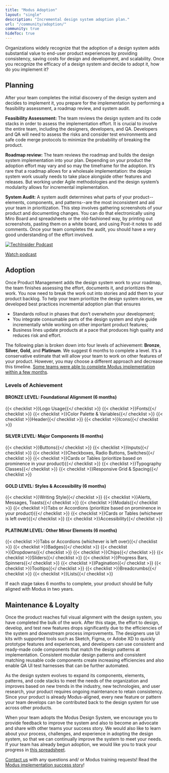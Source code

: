 ```yaml
---
title: "Modus Adoption"
layout: "single"
description: "Incremental design system adoption plan."
url: "/community/adoption/"
community: true
hideToc: true
---
```


Organizations widely recognize that the adoption of a design system adds substantial value to end-user product experiences by providing consistency, saving costs for design and development, and scalability. Once you recognize the efficacy of a design system and decide to adopt it, how do you implement it?

## Planning

After your team completes the initial discovery of the design system and decides to implement it, you prepare for the implementation by performing a feasibility assessment, a roadmap review, and system audit.

**Feasibility Assessment:** The team reviews the design system and its code stacks in order to assess the implementation effort. It is crucial to involve the entire team, including the designers, developers, and QA. Developers and QA will need to assess the risks and consider test environments and safe code merge protocols to minimize the probability of breaking the product.

**Roadmap review:** The team reviews the roadmap and builds the design system implementation into your plan. Depending on your product the adoption effort may vary and so may the timeframe for the adoption. It’s rare that a roadmap allows for a wholesale implementation: the design system work usually needs to take place alongside other features and releases. But working under Agile methodologies and the design system’s modularity allows for incremental implementation.

**System Audit:** A system audit determines what parts of your product--elements, components, and patterns--are the most inconsistent and aid your team in prioritization. This step involves gathering screenshots of your product and documenting changes. You can do that electronically using Miro Board and spreadsheets or the old-fashioned way, by printing out screenshots, pasting them on a white board, and using Post-it notes to add comments. Once your team completes the audit, you should have a very good understanding of the effort involved.

<a href="https://drive.google.com/file/d/1LfT-pl5p7GdonP9sreo7sLYo0JRcT6Y_/view" target="_blank">![TechInsider Podcast](/img/podcast.png)</a>

<a href="https://drive.google.com/file/d/1LfT-pl5p7GdonP9sreo7sLYo0JRcT6Y_/view" target="_blank" class="btn btn-primary mb-1">
Watch podcast
</a>

## Adoption

Once Product Management adds the design system work to your roadmap, the team finishes assessing the effort, documents it, and prioritizes the work. You now need to break the work out into stories and add them to your product backlog. To help your team prioritize the design system stories, we developed best practices incremental adoption plan that ensures

- Standards rollout in phases that don’t overwhelm your development;
- You integrate consumable parts of the design system and style guide incrementally while working on other important product features;
- Business lines update products at a pace that produces high quality and reduces risk and effort.

The following plan is broken down into four levels of achievement: **Bronze**, **Silver**, **Gold**, and **Platinum**. We suggest 6 months to complete a level. It’s a conservative estimate that will allow your team to work on other features of your product. However, you may choose a different approach and decrease this timeline. [Some teams were able to complete Modus implementation within a few months](/news/2021-03-24-utg-modus-adoption/).

### Levels of Achievement

#### BRONZE LEVEL: Foundational Alignment (6 months)

 {{< checklist >}}Logo Usage{{</ checklist >}}
 {{< checklist >}}Fonts{{</ checklist >}}
 {{< checklist >}}Color Palette & Variables{{</ checklist >}}
 {{< checklist >}}Header{{</ checklist >}}
 {{< checklist >}}Icons{{</ checklist >}}

#### SILVER LEVEL: Major Components  (6 months)

 {{< checklist >}}Buttons{{</ checklist >}}
 {{< checklist >}}Inputs{{</ checklist >}}
 {{< checklist >}}Checkboxes, Radio Buttons, Switches{{</ checklist >}}
 {{< checklist >}}Cards or Tables (prioritize based on prominence in your product){{</ checklist >}}
 {{< checklist >}}Typography Classes{{</ checklist >}}
 {{< checklist >}}Responsive Grid & Spacing{{</ checklist >}}

#### GOLD LEVEL: Styles & Accessibility (6 months)

 {{< checklist >}}Writing Style{{</ checklist >}}
 {{< checklist >}}Alerts, Messages, Toasts{{</ checklist >}}
 {{< checklist >}}Modals{{</ checklist >}}
 {{< checklist >}}Tabs or Accordions (prioritize based on prominence in your product){{</ checklist >}}
 {{< checklist >}}Cards or Tables (whichever is left over){{</ checklist >}}
 {{< checklist >}}Accessibility{{</ checklist >}}

#### PLATINUM LEVEL: Other Minor Elements (6 months)

 {{< checklist >}}Tabs or Accordions (whichever is left over){{</ checklist >}}
 {{< checklist >}}Badges{{</ checklist >}}
 {{< checklist >}}Dropdowns{{</ checklist >}}
 {{< checklist >}}Chips{{</ checklist >}}
 {{< checklist >}}Sliders{{</ checklist >}}
 {{< checklist >}}Progress Bars, Spinners{{</ checklist >}}
 {{< checklist >}}Pagination{{</ checklist >}}
 {{< checklist >}}Tooltips{{</ checklist >}}
 {{< checklist >}}Breadcrumbs{{</ checklist >}}
 {{< checklist >}}Lists{{</ checklist >}}

If each stage takes 6 months to complete, your product should be fully aligned with Modus in two years.

## Maintenance & Loyalty

Once the product reaches full visual alignment with the design system, you have completed the bulk of the work. After this stage, the effort to design, develop, and test new features drops significantly due to the efficiencies of the system and downstream process improvements. The designers use UI kits with supported tools such as Sketch, Figma, or Adobe XD to quickly prototype features and experiences, and developers can use consistent and ready-made code components that match the design patterns at implementation. Consistent modular design patterns and consistent matching reusable code components create increasing efficiencies and also enable QA UI test harnesses that can be further automated.

As the design system evolves to expand its components, elements, patterns, and code stacks to meet the needs of the organization and improves based on new trends in the industry, new technologies, and user research, your product requires ongoing maintenance to retain consistency. Since your product is already Modus-aligned, every new feature or pattern your team develops can be contributed back to the design system for use across other products.

When your team adopts the Modus Design System, we encourage you to provide feedback to improve the system and also to become an advocate and share with other teams your success story. We would also like to learn about your process, challenges, and experience in adopting the design system, so that we can continually improve the system to meet your needs. If your team has already begun adoption, we would like you to track your progress in [this spreadsheet](https://docs.google.com/spreadsheets/d/1VtOaE6x8slBvT3Xy3eJL_nKHWprIq-VEXw1YxuPH4Bo/edit#gid=0).

[Contact us](/community/contact/) with any questions and/ or Modus training requests! Read the [Modus implementation success story](/news/2021-03-24-utg-modus-adoption/)!
